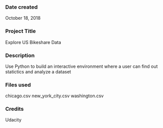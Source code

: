 ### Date created
October 18, 2018

### Project Title
Explore US Bikeshare Data

### Description
Use Python to build an interactive environment where a user can find out statictics and analyze a dataset

### Files used
chicago.csv
new_york_city.csv
washington.csv

### Credits
Udacity